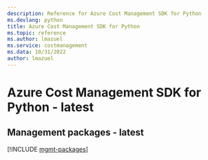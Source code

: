 ```yaml
---
description: Reference for Azure Cost Management SDK for Python
ms.devlang: python
title: Azure Cost Management SDK for Python
ms.topic: reference
ms.author: lmazuel
ms.service: costmanagement
ms.data: 10/31/2022
author: lmazuel
---
```

# Azure Cost Management SDK for Python - latest

## Management packages - latest
[!INCLUDE [mgmt-packages](cost-management-mgmt-index.md)]